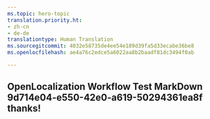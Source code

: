 ```yaml
---
ms.topic: hero-topic
translation.priority.ht:
- zh-cn
- de-de
translationtype: Human Translation
ms.sourcegitcommit: 4032e58735de4ee54e189d39fa5d33ecabe36be8
ms.openlocfilehash: ae4a76c2edce5a6022aa8b2baadf81dc3494f0ab

---
```

## OpenLocalization Workflow Test MarkDown 9d714e04-e550-42e0-a619-50294361ea8f thanks!



<!--HONumber=Aug16_HO1-->



